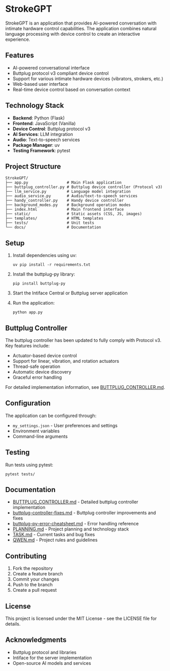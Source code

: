 # StrokeGPT

StrokeGPT is an application that provides AI-powered conversation with intimate hardware control capabilities. The application combines natural language processing with device control to create an interactive experience.

## Features

- AI-powered conversational interface
- Buttplug protocol v3 compliant device control
- Support for various intimate hardware devices (vibrators, strokers, etc.)
- Web-based user interface
- Real-time device control based on conversation context

## Technology Stack

- **Backend**: Python (Flask)
- **Frontend**: JavaScript (Vanilla)
- **Device Control**: Buttplug protocol v3
- **AI Services**: LLM integration
- **Audio**: Text-to-speech services
- **Package Manager**: uv
- **Testing Framework**: pytest

## Project Structure

```
StrokeGPT/
├── app.py                 # Main Flask application
├── buttplug_controller.py # Buttplug device controller (Protocol v3)
├── llm_service.py         # Language model integration
├── audio_service.py       # Audio/text-to-speech services
├── handy_controller.py    # Handy device controller
├── background_modes.py    # Background operation modes
├── index.html             # Main frontend interface
├── static/                # Static assets (CSS, JS, images)
├── templates/             # HTML templates
├── tests/                 # Unit tests
└── docs/                  # Documentation
```

## Setup

1. Install dependencies using uv:
   ```
   uv pip install -r requirements.txt
   ```

2. Install the buttplug-py library:
   ```
   pip install buttplug-py
   ```

3. Start the Intiface Central or Buttplug server application

4. Run the application:
   ```
   python app.py
   ```

## Buttplug Controller

The buttplug controller has been updated to fully comply with Protocol v3. Key features include:

- Actuator-based device control
- Support for linear, vibration, and rotation actuators
- Thread-safe operation
- Automatic device discovery
- Graceful error handling

For detailed implementation information, see [BUTTPLUG_CONTROLLER.md](BUTTPLUG_CONTROLLER.md).

## Configuration

The application can be configured through:
- `my_settings.json` - User preferences and settings
- Environment variables
- Command-line arguments

## Testing

Run tests using pytest:
```
pytest tests/
```

## Documentation

- [BUTTPLUG_CONTROLLER.md](BUTTPLUG_CONTROLLER.md) - Detailed buttplug controller implementation
- [buttplug-controller-fixes.md](buttplug-controller-fixes.md) - Buttplug controller improvements and fixes
- [buttplug-py-error-cheatsheet.md](buttplug-py-error-cheatsheet.md) - Error handling reference
- [PLANNING.md](PLANNING.md) - Project planning and technology stack
- [TASK.md](TASK.md) - Current tasks and bug fixes
- [QWEN.md](QWEN.md) - Project rules and guidelines

## Contributing

1. Fork the repository
2. Create a feature branch
3. Commit your changes
4. Push to the branch
5. Create a pull request

## License

This project is licensed under the MIT License - see the LICENSE file for details.

## Acknowledgments

- Buttplug protocol and libraries
- Intiface for the server implementation
- Open-source AI models and services
